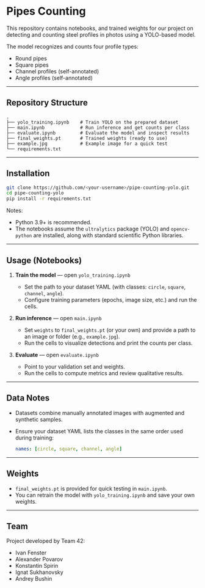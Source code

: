 # Pipes Counting 

This repository contains notebooks, and trained weights for our project on detecting and counting steel profiles in photos using a YOLO-based model.

The model recognizes and counts four profile types:

* Round pipes
* Square pipes
* Channel profiles (self-annotated)
* Angle profiles (self-annotated)

---

## Repository Structure

```
.
├── yolo_training.ipynb    # Train YOLO on the prepared dataset
├── main.ipynb             # Run inference and get counts per class
├── evaluate.ipynb         # Evaluate the model and inspect results
├── final_weights.pt       # Trained weights (ready to use)
├── example.jpg            # Example image for a quick test
└── requirements.txt
```

---

## Installation

```bash
git clone https://github.com/<your-username>/pipe-counting-yolo.git
cd pipe-counting-yolo
pip install -r requirements.txt
```

Notes:

* Python 3.9+ is recommended.
* The notebooks assume the `ultralytics` package (YOLO) and `opencv-python` are installed, along with standard scientific Python libraries.

---

## Usage (Notebooks)

1. **Train the model** — open `yolo_training.ipynb`

   * Set the path to your dataset YAML (with classes: `circle`, `square`, `channel`, `angle`).
   * Configure training parameters (epochs, image size, etc.) and run the cells.

2. **Run inference** — open `main.ipynb`

   * Set `weights` to `final_weights.pt` (or your own) and provide a path to an image or folder (e.g., `example.jpg`).
   * Run the cells to visualize detections and print the counts per class.

3. **Evaluate** — open `evaluate.ipynb`

   * Point to your validation set and weights.
   * Run the cells to compute metrics and review qualitative results.

---

## Data Notes

* Datasets combine manually annotated images with augmented and synthetic samples.
* Ensure your dataset YAML lists the classes in the same order used during training:

  ```yaml
  names: [circle, square, channel, angle]
  ```

---

## Weights

* `final_weights.pt` is provided for quick testing in `main.ipynb`.
* You can retrain the model with `yolo_training.ipynb` and save your own weights.

---

## Team

Project developed by Team 42:
- Ivan Fenster
- Alexander Povarov
- Konstantin Spirin
- Ignat Sukhanovsky
- Andrey Bushin

